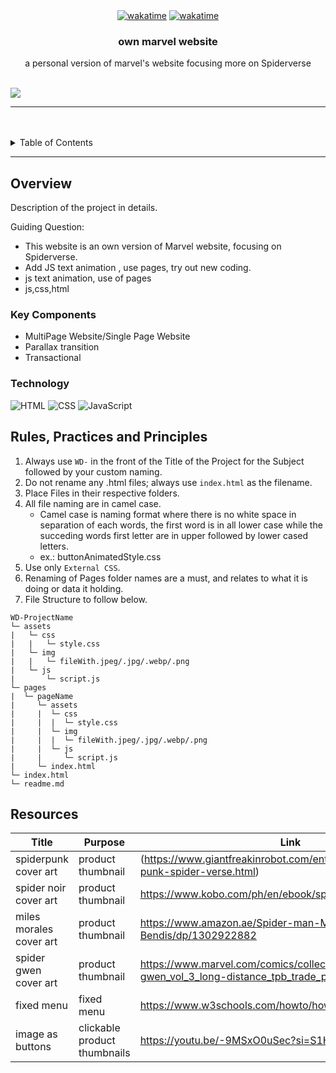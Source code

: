 <a name="readme-top">

<br/>

<br />
<div align="center">
  <a href="https://github.com/Shai-r-M/">

<a href="https://wakatime.com/badge/user/65499c87-06d1-46d4-b5cc-56a7fb0b71f5/project/18bce130-9570-4fb2-a2b0-b978d625e351"><img src="https://wakatime.com/badge/user/65499c87-06d1-46d4-b5cc-56a7fb0b71f5/project/18bce130-9570-4fb2-a2b0-b978d625e351.svg" alt="wakatime"></a>
[![wakatime](https://wakatime.com/badge/user/65499c87-06d1-46d4-b5cc-56a7fb0b71f5/project/c8eaacad-a715-403a-9bb1-d58acc8769b9.svg)](https://wakatime.com/badge/user/65499c87-06d1-46d4-b5cc-56a7fb0b71f5/project/c8eaacad-a715-403a-9bb1-d58acc8769b9)
<!-- TODO: Change Title to the name of the title of your Project -->
  <h3 align="center">own marvel website</h3>
</div>
<!-- TODO: Make a short description -->
<div align="center">
  a personal version of marvel's website focusing more on Spiderverse
</div>

<br />

<!-- TODO: Change the zyx-0314 into your github username  -->
<!-- TODO: Change the WD-Template-Project into the same name of your folder -->
![](https://visit-counter.vercel.app/counter.png?page=Shai-r-M/WD-MATALA-MARVEL)

---

<br />
<br />

<!-- TODO: If you want to add more layers for your readme -->
<details>
  <summary>Table of Contents</summary>
  <ol>
    <li>
      <a href="#overview">Overview</a>
      <ol>
        <li>
          <a href="#key-components">Key Components</a>
        </li>
        <li>
          <a href="#technology">Technology</a>
        </li>
      </ol>
    </li>
    <li>
      <a href="#rule,-practices-and-principles">Rules, Practices and Principles</a>
    </li>
    <li>
      <a href="#resources">Resources</a>
    </li>
  </ol>
</details>

---

## Overview

<!-- TODO: To be changed -->
<!-- The following are just sample -->
Description of the project in details.

Guiding Question:
- This website is an own version of Marvel website, focusing on Spiderverse.
- Add JS text animation , use pages, try out new coding.
- js text animation, use of pages
- js,css,html

### Key Components
<!-- TODO: List of Key Components -->
<!-- The following are just sample -->
- MultiPage Website/Single Page Website
- Parallax transition
- Transactional

### Technology
<!-- TODO: List of Technology Used -->
![HTML](https://img.shields.io/badge/HTML-E34F26?style=for-the-badge&logo=html5&logoColor=white)
![CSS](https://img.shields.io/badge/CSS-1572B6?style=for-the-badge&logo=css3&logoColor=white)
![JavaScript](https://img.shields.io/badge/JavaScript-F7DF1E?style=for-the-badge&logo=javascript&logoColor=white)

## Rules, Practices and Principles
1. Always use `WD-` in the front of the Title of the Project for the Subject followed by your custom naming.
2. Do not rename any .html files; always use `index.html` as the filename.
3. Place Files in their respective folders.
4. All file naming are in camel case.
   - Camel case is naming format where there is no white space in separation of each words, the first word is in all lower case while the succeding words first letter are in upper followed by lower cased letters.
   - ex.: buttonAnimatedStyle.css
5. Use only `External CSS`.
6. Renaming of Pages folder names are a must, and relates to what it is doing or data it holding.
7. File Structure to follow below.

```
WD-ProjectName
└─ assets
|   └─ css
|   |   └─ style.css
|   └─ img
|   |   └─ fileWith.jpeg/.jpg/.webp/.png
|   └─ js
|       └─ script.js
└─ pages
|  └─ pageName
|     └─ assets
|     |  └─ css
|     |  |  └─ style.css
|     |  └─ img
|     |  |  └─ fileWith.jpeg/.jpg/.webp/.png
|     |  └─ js
|     |     └─ script.js
|     └─ index.html
└─ index.html
└─ readme.md
```

## Resources

<!-- TODO: Add References -->
| Title | Purpose | Link |
|-|-|-|
| spiderpunk cover art | product thumbnail |(https://www.giantfreakinrobot.com/ent/spider-man-spider-punk-spider-verse.html) |
| spider noir cover art | product thumbnail | https://www.kobo.com/ph/en/ebook/spider-man-noir |
| miles morales cover art | product thumbnail | https://www.amazon.ae/Spider-man-Morales-Brian-Michael-Bendis/dp/1302922882 |
| spider gwen cover art | product thumbnail | https://www.marvel.com/comics/collection/60175/spider-gwen_vol_3_long-distance_tpb_trade_paperback |
| fixed menu | fixed menu | https://www.w3schools.com/howto/howto_css_fixed_menu.asp |
| image as buttons | clickable product thumbnails | https://youtu.be/-9MSxO0uSec?si=S1HBmt3Xpvaoapdx |
